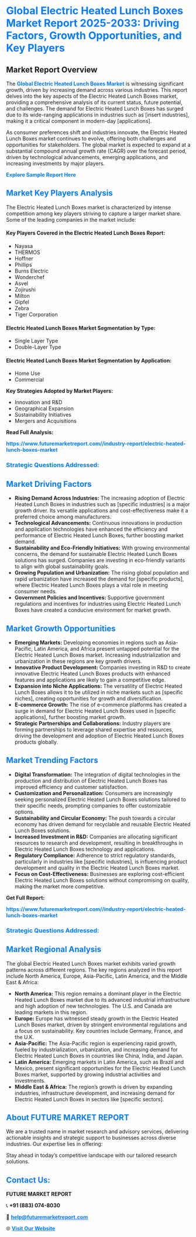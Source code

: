 <h1 style="color: #007BFF;">Global Electric Heated Lunch Boxes Market Report 2025-2033: Driving Factors, Growth Opportunities, and Key Players</h1>

<section id="overview">
<h2>Market Report Overview</h2>
<p>The <a href="https://www.futuremarketreport.com//industry-report/electric-heated-lunch-boxes-market" style="color: #007BFF; text-decoration: none;"><strong>Global Electric Heated Lunch Boxes Market</strong></a> is witnessing significant growth, driven by increasing demand across various industries. This report delves into the key aspects of the Electric Heated Lunch Boxes market, providing a comprehensive analysis of its current status, future potential, and challenges. The demand for Electric Heated Lunch Boxes has surged due to its wide-ranging applications in industries such as [insert industries], making it a critical component in modern-day [applications].</p>
<p>As consumer preferences shift and industries innovate, the Electric Heated Lunch Boxes market continues to evolve, offering both challenges and opportunities for stakeholders. The global market is expected to expand at a substantial compound annual growth rate (CAGR) over the forecast period, driven by technological advancements, emerging applications, and increasing investments by major players.</p>
</section>

<section id="overview">
<p><a href="https://www.futuremarketreport.com//request-sample/reportId=76641" style="color: #007BFF; text-decoration: none;"><strong>Explore Sample Report Here</strong></a></p>
</section>

<section id="key-players">
<h2 style="color: #007BFF;">Market Key Players Analysis</h2>
<p>The Electric Heated Lunch Boxes market is characterized by intense competition among key players striving to capture a larger market share. Some of the leading companies in the market include:</p>
<h4>Key Players Covered in the Electric Heated Lunch Boxes Report:</h4>
<ul><li>Nayasa</li><li>THERMOS</li><li>Hoffner</li><li>Phillips</li><li>Burns Electric</li><li>Wonderchef</li><li>Asvel</li><li>Zojirushi</li><li>Milton</li><li>Gipfel</li><li>Zebra</li><li>Tiger Corporation</li></ul>
<h4>Electric Heated Lunch Boxes Market Segmentation by Type:</h4>
<ul><li>Single Layer Type</li><li>Double-Layer Type</li></ul>

<h4>Electric Heated Lunch Boxes Market Segmentation by Application:</h4>
<ul><li>Home Use</li><li>Commercial</li></ul>
<p><strong>Key Strategies Adopted by Market Players:</strong></p>
<ul>
<li>Innovation and R&D</li>
<li>Geographical Expansion</li>
<li>Sustainability Initiatives</li>
<li>Mergers and Acquisitions</li>
</ul>
</section>

<section>
<p><strong>Read Full Analysis: </strong></p><a href="https://www.futuremarketreport.com//industry-report/electric-heated-lunch-boxes-market" style="color: #007BFF; text-decoration: none;"><strong>https://www.futuremarketreport.com//industry-report/electric-heated-lunch-boxes-market</strong></a>
<h3 style="color: #007BFF;">Strategic Questions Addressed:</h3>
</section>

<section id="driving-factors">
<h2 style="color: #007BFF;">Market Driving Factors</h2>
<ul>
<li><strong>Rising Demand Across Industries:</strong> The increasing adoption of Electric Heated Lunch Boxes in industries such as [specific industries] is a major growth driver. Its versatile applications and cost-effectiveness make it a preferred choice among manufacturers.</li>
<li><strong>Technological Advancements:</strong> Continuous innovations in production and application technologies have enhanced the efficiency and performance of Electric Heated Lunch Boxes, further boosting market demand.</li>
<li><strong>Sustainability and Eco-Friendly Initiatives:</strong> With growing environmental concerns, the demand for sustainable Electric Heated Lunch Boxes solutions has surged. Companies are investing in eco-friendly variants to align with global sustainability goals.</li>
<li><strong>Growing Population and Urbanization:</strong> The rising global population and rapid urbanization have increased the demand for [specific products], where Electric Heated Lunch Boxes plays a vital role in meeting consumer needs.</li>
<li><strong>Government Policies and Incentives:</strong> Supportive government regulations and incentives for industries using Electric Heated Lunch Boxes have created a conducive environment for market growth.</li>
</ul>
</section>

<section id="growth-opportunities">
<h2 style="color: #007BFF;">Market Growth Opportunities</h2>
<ul>
<li><strong>Emerging Markets:</strong> Developing economies in regions such as Asia-Pacific, Latin America, and Africa present untapped potential for the Electric Heated Lunch Boxes market. Increasing industrialization and urbanization in these regions are key growth drivers.</li>
<li><strong>Innovative Product Development:</strong> Companies investing in R&D to create innovative Electric Heated Lunch Boxes products with enhanced features and applications are likely to gain a competitive edge.</li>
<li><strong>Expansion into Niche Applications:</strong> The versatility of Electric Heated Lunch Boxes allows it to be utilized in niche markets such as [specific niches], creating opportunities for growth and diversification.</li>
<li><strong>E-commerce Growth:</strong> The rise of e-commerce platforms has created a surge in demand for Electric Heated Lunch Boxes used in [specific applications], further boosting market growth.</li>
<li><strong>Strategic Partnerships and Collaborations:</strong> Industry players are forming partnerships to leverage shared expertise and resources, driving the development and adoption of Electric Heated Lunch Boxes products globally.</li>
</ul>
</section>

<section id="trending-factors">
<h2 style="color: #007BFF;">Market Trending Factors</h2>
<ul>
<li><strong>Digital Transformation:</strong> The integration of digital technologies in the production and distribution of Electric Heated Lunch Boxes has improved efficiency and customer satisfaction.</li>
<li><strong>Customization and Personalization:</strong> Consumers are increasingly seeking personalized Electric Heated Lunch Boxes solutions tailored to their specific needs, prompting companies to offer customizable options.</li>
<li><strong>Sustainability and Circular Economy:</strong> The push towards a circular economy has driven demand for recyclable and reusable Electric Heated Lunch Boxes solutions.</li>
<li><strong>Increased Investment in R&D:</strong> Companies are allocating significant resources to research and development, resulting in breakthroughs in Electric Heated Lunch Boxes technology and applications.</li>
<li><strong>Regulatory Compliance:</strong> Adherence to strict regulatory standards, particularly in industries like [specific industries], is influencing product development and quality in the Electric Heated Lunch Boxes market.</li>
<li><strong>Focus on Cost-Effectiveness:</strong> Businesses are exploring cost-efficient Electric Heated Lunch Boxes solutions without compromising on quality, making the market more competitive.</li>
</ul>
</section>

<section>
<p><strong>Get Full Report: </strong></p><a href="https://www.futuremarketreport.com//industry-report/electric-heated-lunch-boxes-market" style="color: #007BFF; text-decoration: none;"><strong>https://www.futuremarketreport.com//industry-report/electric-heated-lunch-boxes-market</strong></a>
<h3 style="color: #007BFF;">Strategic Questions Addressed:</h3>
</section>


<section id="regional-analysis">
<h2 style="color: #007BFF;">Market Regional Analysis</h2>
<p>The global Electric Heated Lunch Boxes market exhibits varied growth patterns across different regions. The key regions analyzed in this report include North America, Europe, Asia-Pacific, Latin America, and the Middle East & Africa:</p>
<ul>
<li><strong>North America:</strong> This region remains a dominant player in the Electric Heated Lunch Boxes market due to its advanced industrial infrastructure and high adoption of new technologies. The U.S. and Canada are leading markets in this region.</li>
<li><strong>Europe:</strong> Europe has witnessed steady growth in the Electric Heated Lunch Boxes market, driven by stringent environmental regulations and a focus on sustainability. Key countries include Germany, France, and the U.K.</li>
<li><strong>Asia-Pacific:</strong> The Asia-Pacific region is experiencing rapid growth, fueled by industrialization, urbanization, and increasing demand for Electric Heated Lunch Boxes in countries like China, India, and Japan.</li>
<li><strong>Latin America:</strong> Emerging markets in Latin America, such as Brazil and Mexico, present significant opportunities for the Electric Heated Lunch Boxes market, supported by growing industrial activities and investments.</li>
<li><strong>Middle East & Africa:</strong> The region’s growth is driven by expanding industries, infrastructure development, and increasing demand for Electric Heated Lunch Boxes in sectors like [specific sectors].</li>
</ul>
</section>

<footer>
<h2 style="color: #007BFF;">About FUTURE MARKET REPORT</h2>
<p>We are a trusted name in market research and advisory services, delivering actionable insights and strategic support to businesses across diverse industries. Our expertise lies in offering:</p>

<p>Stay ahead in today’s competitive landscape with our tailored research solutions.</p>

<h2 style="color: #007BFF;">Contact Us:</h2>
<p><strong>FUTURE MARKET REPORT</strong></p>
<p>📞 <strong>+91 (883) 074-8030</strong></p>
<p>📧 <strong><a href="mailto:help@futuremarketreport.com" style="color: #007BFF;">help@futuremarketreport.com</a></strong></p>
<p>🌐 <strong><a href="https://www.futuremarketreport.com/" style="color: #007BFF;">Visit Our Website</a></strong></p>
</footer>